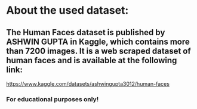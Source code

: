 # About the used dataset:
## The Human Faces dataset is published by ASHWIN GUPTA in Kaggle, which contains more than 7200 images. It is a web scraped dataset of human faces and is available at the following link:
https://www.kaggle.com/datasets/ashwingupta3012/human-faces

### For educational purposes only!
